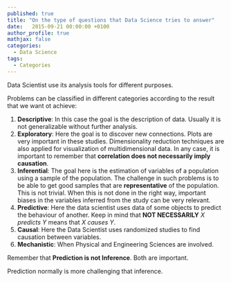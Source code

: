 ```yaml
---
published: true
title: "On the type of questions that Data Science tries to answer"
date:   2015-09-21 00:00:00 +0100
author_profile: true
mathjax: false
categories:
  - Data Science
tags:
  - Categories
---
```


Data Scientist use its analysis tools for different purposes. 

Problems can be classified in different categories according to the result that we want ot achieve:

1. **Descriptive**: In this case the goal is the description of data. Usually it is not generalizable without further analysis. 
2. **Exploratory**: Here the goal is to discover new connections. Plots are very important in these studies. Dimensionality reduction techniques are also applied for visualization of multidimensional data. In any case, it is important to remember that **correlation does not necessarily imply causation**.
3. **Inferential**: The goal here is the estimation of variables of a population using a sample of the population. The challenge in such problems is to be able to get good samples that are **representative** of the population. This is not trivial. When this is not done in the right way, important biases in the variables inferred from the study can be very relevant.
4. **Predictive**: Here the data scientist uses data of some objects to predict the behaviour of another. Keep in mind that **NOT NECESSARILY** *X predicts Y* means that *X causes Y*.
5. **Causal**: Here the Data Scientist uses randomized studies to find causation between variables.
6. **Mechanistic**: When Physical and Engineering Sciences are involved.

Remember that **Prediction is not Inference**. Both are important. 

Prediction normally is more challenging that inference.

